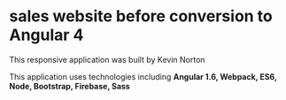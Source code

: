 # sales website before conversion to Angular 4

This responsive application was built by Kevin Norton

This application uses technologies including **Angular 1.6, Webpack, ES6, Node, Bootstrap, Firebase, Sass**
